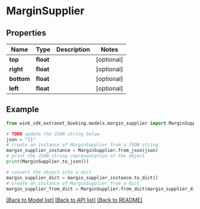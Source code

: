 # MarginSupplier


## Properties

Name | Type | Description | Notes
------------ | ------------- | ------------- | -------------
**top** | **float** |  | [optional] 
**right** | **float** |  | [optional] 
**bottom** | **float** |  | [optional] 
**left** | **float** |  | [optional] 

## Example

```python
from wink_sdk_extranet_booking.models.margin_supplier import MarginSupplier

# TODO update the JSON string below
json = "{}"
# create an instance of MarginSupplier from a JSON string
margin_supplier_instance = MarginSupplier.from_json(json)
# print the JSON string representation of the object
print(MarginSupplier.to_json())

# convert the object into a dict
margin_supplier_dict = margin_supplier_instance.to_dict()
# create an instance of MarginSupplier from a dict
margin_supplier_from_dict = MarginSupplier.from_dict(margin_supplier_dict)
```
[[Back to Model list]](../README.md#documentation-for-models) [[Back to API list]](../README.md#documentation-for-api-endpoints) [[Back to README]](../README.md)


